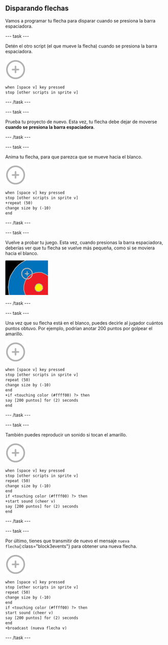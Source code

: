 ## Disparando flechas

Vamos a programar tu flecha para disparar cuando se presiona la barra espaciadora.

--- task ---

Detén el otro script (el que mueve la flecha) cuando se presiona la barra espaciadora.

![objeto blanco](images/target-sprite.png)

```blocks3
when [space v] key pressed
stop [other scripts in sprite v]
```

--- /task ---

--- task ---

Prueba tu proyecto de nuevo. Esta vez, tu flecha debe dejar de moverse **cuando se presiona la barra espaciadora**.

--- /task ---

--- task ---

Anima tu flecha, para que parezca que se mueve hacia el blanco.

![objeto blanco](images/target-sprite.png)

```blocks3
when [space v] key pressed
stop [other scripts in sprite v]
+repeat (50)
change size by (-10)
end
```

--- /task ---

--- task ---

Vuelve a probar tu juego. Esta vez, cuando presionas la barra espaciadora, deberías ver que tu flecha se vuelve más pequeña, como si se moviera hacia el blanco.

![diana con el punto de mira sobre ella](images/archery-animate-test.png)

--- /task ---

--- task ---

Una vez que su flecha está en el blanco, puedes decirle al jugador cuántos puntos obtuvo. Por ejemplo, podrían anotar 200 puntos por golpear el amarillo.

![objeto blanco](images/target-sprite.png)

```blocks3
when [space v] key pressed
stop [other scripts in sprite v]
repeat (50)
change size by (-10)
end
+if <touching color (#ffff00) ?> then
say [200 puntos] for (2) seconds
end
```

--- /task ---

--- task ---

También puedes reproducir un sonido si tocan el amarillo.

![objeto blanco](images/target-sprite.png)

```blocks3
when [space v] key pressed
stop [other scripts in sprite v]
repeat (50)
change size by (-10)
end
if <touching color (#ffff00) ?> then
+start sound (cheer v)
say [200 puntos] for (2) seconds
end
```

--- /task ---

--- task ---

Por último, tienes que transmitir de nuevo el mensaje `nueva flecha`{:class="block3events"} para obtener una nueva flecha.

![objeto blanco](images/target-sprite.png)

```blocks3
when [space v] key pressed
stop [other scripts in sprite v]
repeat (50)
change size by (-10)
end
if <touching color (#ffff00) ?> then
start sound (cheer v)
say [200 puntos] for (2) seconds
end
+broadcast (nueva flecha v)
```

--- /task ---